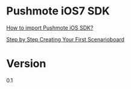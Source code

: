 Pushmote iOS7 SDK
=======

<a href="https://docs.pushmote.com/how-to/import-pushmote-ios-sdk/">How to import Pushmote iOS SDK?</a>

<a href="https://pushmote.com/docs/step-by-step-creating-first-scenarioboard-on-pushmote/">Step by Step Creating Your First Scenarioboard</a>


Version
=======
0.1
